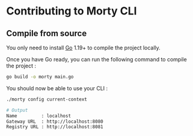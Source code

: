 # Contributing to Morty CLI

## Compile from source

You only need to install [Go](https://go.dev/doc/install) 1.19+ to compile the project locally.

Once you have Go ready, you can run the following command to compile the project : 

```bash
go build -o morty main.go
```

You should now be able to use your CLI :

```bash
./morty config current-context

# Output
Name         : localhost
Gateway URL  : http://localhost:8080
Registry URL : http://localhost:8081
```



